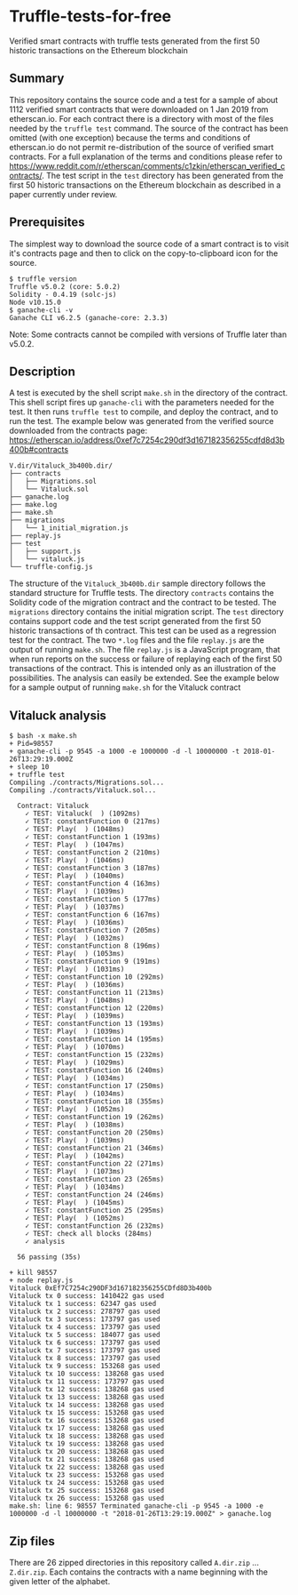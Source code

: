 # Truffle-tests-for-free
Verified smart contracts with truffle tests generated from the first 50 historic transactions on the Ethereum blockchain

## Summary

This repository contains the source code and a test for a sample of about 1112 verified smart contracts that were downloaded on 1 Jan 2019 from etherscan.io. For each contract there is a directory with most of the files needed by the `truffle test` command. The source of the contract has been omitted (with one exception) because the terms and conditions of etherscan.io do not permit re-distribution of the source of verified smart contracts. For a full explanation of the terms and conditions please refer to https://www.reddit.com/r/etherscan/comments/c1zkjn/etherscan_verified_contracts/. The test script in the `test` directory has been generated from the first 50 historic transactions on the Ethereum blockchain as described in a paper currently under review.

## Prerequisites
The simplest way to download the source code of a smart contract is to visit it's contracts page and then to click on the copy-to-clipboard icon for the source.

```
$ truffle version
Truffle v5.0.2 (core: 5.0.2)
Solidity - 0.4.19 (solc-js)
Node v10.15.0
$ ganache-cli -v
Ganache CLI v6.2.5 (ganache-core: 2.3.3)
```
Note: Some contracts cannot be compiled with versions of Truffle later than v5.0.2.

## Description

A test is executed by the shell script `make.sh` in the directory of the contract. This shell script fires up `ganache-cli` with the parameters needed for the test. It then runs `truffle test` to compile, and deploy the contract, and to run the test. The example below was generated from the verified source downloaded from the contracts page: https://etherscan.io/address/0xef7c7254c290df3d167182356255cdfd8d3b400b#contracts
```
V.dir/Vitaluck_3b400b.dir/
├── contracts
│   ├── Migrations.sol
│   └── Vitaluck.sol
├── ganache.log
├── make.log
├── make.sh
├── migrations
│   └── 1_initial_migration.js
├── replay.js
├── test
│   ├── support.js
│   └── vitaluck.js
└── truffle-config.js
```
The structure of the `Vitaluck_3b400b.dir` sample directory follows the standard structure for Truffle tests. The directory `contracts` contains the Solidity code of the migration contract and the contract to be tested. The `migrations` directory contains the initial migration script. The `test` directory contains support code and the test script generated from the first 50 historic transactions of th contract. This test can be used as a regression test for the contract. The two `*.log` files and the file `replay.js` are the output of running `make.sh`. The file `replay.js` is a JavaScript program, that when run reports on the success or failure of replaying each of the first 50 transactions of the contract. This is intended only as an illustration of the possibilities. The analysis can easily be extended. See the example below for a sample output of running `make.sh` for the Vitaluck contract

## Vitaluck analysis

```
$ bash -x make.sh
+ Pid=98557
+ ganache-cli -p 9545 -a 1000 -e 1000000 -d -l 10000000 -t 2018-01-26T13:29:19.000Z
+ sleep 10
+ truffle test
Compiling ./contracts/Migrations.sol...
Compiling ./contracts/Vitaluck.sol...

  Contract: Vitaluck
    ✓ TEST: Vitaluck(  ) (1092ms)
    ✓ TEST: constantFunction 0 (217ms)
    ✓ TEST: Play(  ) (1048ms)
    ✓ TEST: constantFunction 1 (193ms)
    ✓ TEST: Play(  ) (1047ms)
    ✓ TEST: constantFunction 2 (210ms)
    ✓ TEST: Play(  ) (1046ms)
    ✓ TEST: constantFunction 3 (187ms)
    ✓ TEST: Play(  ) (1040ms)
    ✓ TEST: constantFunction 4 (163ms)
    ✓ TEST: Play(  ) (1039ms)
    ✓ TEST: constantFunction 5 (177ms)
    ✓ TEST: Play(  ) (1037ms)
    ✓ TEST: constantFunction 6 (167ms)
    ✓ TEST: Play(  ) (1036ms)
    ✓ TEST: constantFunction 7 (205ms)
    ✓ TEST: Play(  ) (1032ms)
    ✓ TEST: constantFunction 8 (196ms)
    ✓ TEST: Play(  ) (1053ms)
    ✓ TEST: constantFunction 9 (191ms)
    ✓ TEST: Play(  ) (1031ms)
    ✓ TEST: constantFunction 10 (292ms)
    ✓ TEST: Play(  ) (1036ms)
    ✓ TEST: constantFunction 11 (213ms)
    ✓ TEST: Play(  ) (1048ms)
    ✓ TEST: constantFunction 12 (220ms)
    ✓ TEST: Play(  ) (1039ms)
    ✓ TEST: constantFunction 13 (193ms)
    ✓ TEST: Play(  ) (1039ms)
    ✓ TEST: constantFunction 14 (195ms)
    ✓ TEST: Play(  ) (1070ms)
    ✓ TEST: constantFunction 15 (232ms)
    ✓ TEST: Play(  ) (1029ms)
    ✓ TEST: constantFunction 16 (240ms)
    ✓ TEST: Play(  ) (1034ms)
    ✓ TEST: constantFunction 17 (250ms)
    ✓ TEST: Play(  ) (1034ms)
    ✓ TEST: constantFunction 18 (355ms)
    ✓ TEST: Play(  ) (1052ms)
    ✓ TEST: constantFunction 19 (262ms)
    ✓ TEST: Play(  ) (1038ms)
    ✓ TEST: constantFunction 20 (250ms)
    ✓ TEST: Play(  ) (1039ms)
    ✓ TEST: constantFunction 21 (346ms)
    ✓ TEST: Play(  ) (1042ms)
    ✓ TEST: constantFunction 22 (271ms)
    ✓ TEST: Play(  ) (1073ms)
    ✓ TEST: constantFunction 23 (265ms)
    ✓ TEST: Play(  ) (1034ms)
    ✓ TEST: constantFunction 24 (246ms)
    ✓ TEST: Play(  ) (1045ms)
    ✓ TEST: constantFunction 25 (295ms)
    ✓ TEST: Play(  ) (1052ms)
    ✓ TEST: constantFunction 26 (232ms)
    ✓ TEST: check all blocks (284ms)
    ✓ analysis

  56 passing (35s)

+ kill 98557
+ node replay.js
Vitaluck 0xEf7C7254c290DF3d167182356255CDfd8D3b400b
Vitaluck tx 0 success: 1410422 gas used
Vitaluck tx 1 success: 62347 gas used
Vitaluck tx 2 success: 278797 gas used
Vitaluck tx 3 success: 173797 gas used
Vitaluck tx 4 success: 173797 gas used
Vitaluck tx 5 success: 184077 gas used
Vitaluck tx 6 success: 173797 gas used
Vitaluck tx 7 success: 173797 gas used
Vitaluck tx 8 success: 173797 gas used
Vitaluck tx 9 success: 153268 gas used
Vitaluck tx 10 success: 138268 gas used
Vitaluck tx 11 success: 173797 gas used
Vitaluck tx 12 success: 138268 gas used
Vitaluck tx 13 success: 138268 gas used
Vitaluck tx 14 success: 138268 gas used
Vitaluck tx 15 success: 153268 gas used
Vitaluck tx 16 success: 153268 gas used
Vitaluck tx 17 success: 138268 gas used
Vitaluck tx 18 success: 138268 gas used
Vitaluck tx 19 success: 138268 gas used
Vitaluck tx 20 success: 138268 gas used
Vitaluck tx 21 success: 138268 gas used
Vitaluck tx 22 success: 138268 gas used
Vitaluck tx 23 success: 153268 gas used
Vitaluck tx 24 success: 153268 gas used
Vitaluck tx 25 success: 153268 gas used
Vitaluck tx 26 success: 153268 gas used
make.sh: line 6: 98557 Terminated ganache-cli -p 9545 -a 1000 -e 1000000 -d -l 10000000 -t "2018-01-26T13:29:19.000Z" > ganache.log
```

## Zip files

There are 26 zipped directories in this repository called `A.dir.zip` ... `Z.dir.zip`. Each contains the contracts with a name beginning with the given letter of the alphabet.
